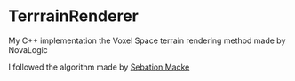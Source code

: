 # TerrrainRenderer

My C++ implementation the Voxel Space terrain rendering method made by NovaLogic

I followed the algorithm made by [Sebation Macke](https://github.com/s-macke/VoxelSpace) 
